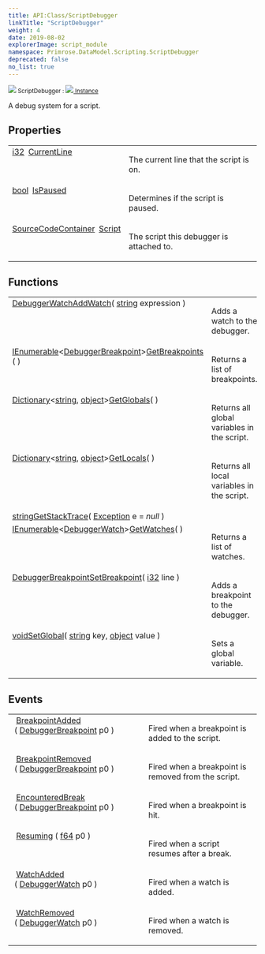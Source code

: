 ```yaml
---
title: API:Class/ScriptDebugger
linkTitle: "ScriptDebugger"
weight: 4
date: 2019-08-02
explorerImage: script_module
namespace: Primrose.DataModel.Scripting.ScriptDebugger
deprecated: false
no_list: true
---
```

<small class="inheritance">
<span class="" href="/docs/api-reference/Class/ScriptDebugger"><img src="/icons/silk/script_module.png"/>&nbsp;ScriptDebugger</span>&nbsp;:&nbsp;<a class="" href="/docs/api-reference/Class/Instance"><img src="/icons/silk/default.png"/>&nbsp;Instance</a></small>
<p class="summary">

A debug system for a script.

</p>
 
## Properties
 
<table class="studiohide">
<tbody>
<tr class="function-row ">
<td style="vertical-align:top;white-space:normal;">
<div>
<a class="type" href="/docs/api-reference/System/Primitives#int32">i32</a><span class="method-body" style="text-indent: -2em; padding-left: 0.5em"><a class="name" href="CurrentLine">CurrentLine</a></span></td>
<td style="vertical-align:top;white-space:normal;">
<p>
The current line that the script is on.
</p></td>
</tr>

<tr class="function-row ">
<td style="vertical-align:top;white-space:normal;">
<div>
<a class="type" href="/docs/api-reference/System/Primitives#boolean">bool</a><span class="method-body" style="text-indent: -2em; padding-left: 0.5em"><a class="name" href="IsPaused">IsPaused</a></span></td>
<td style="vertical-align:top;white-space:normal;">
<p>
Determines if the script is paused.
</p></td>
</tr>

<tr class="function-row ">
<td style="vertical-align:top;white-space:normal;">
<div>
<a class="type" href="/docs/api-reference/Class/SourceCodeContainer">SourceCodeContainer</a><span class="method-body" style="text-indent: -2em; padding-left: 0.5em"><a class="name" href="Script">Script</a></span></td>
<td style="vertical-align:top;white-space:normal;">
<p>
The script this debugger is attached to.
</p></td>
</tr>

</tbody>
</table>
 
## Functions
 
<table class="studiohide">
<tbody>
<tr class="function-row ">
<td style="vertical-align:top;white-space:normal;">
<div>
<a class="type" href="/docs/api-reference/Class/DebuggerWatch">DebuggerWatch</a><span class="method-body" style="text-indent: -2em;"><a class="method-name  " href="AddWatch">AddWatch</a></span><span style="display: inline-block">( <span class="param" style="white-space: nowrap"><a class="type" href="/docs/api-reference/System/string">string</a> expression</span> )</span></span></div></td>
<td style="vertical-align:top;white-space:normal;">
<p>
Adds a watch to the debugger.
</p></td>
</tr>

<tr class="function-row ">
<td style="vertical-align:top;white-space:normal;">
<div>
<a class="type" href="/docs/api-reference/System/IEnumerable">IEnumerable</a><<a class="type" href="/docs/api-reference/Class/DebuggerBreakpoint">DebuggerBreakpoint</a>><span class="method-body" style="text-indent: -2em;"><a class="method-name  " href="GetBreakpoints">GetBreakpoints</a></span><span style="display: inline-block">( <span class="param" style="white-space: nowrap"></span> )</span></span></div></td>
<td style="vertical-align:top;white-space:normal;">
<p>
Returns a list of breakpoints.
</p></td>
</tr>

<tr class="function-row ">
<td style="vertical-align:top;white-space:normal;">
<div>
<a class="type" href="/docs/api-reference/System/Dictionary">Dictionary</a><<a class="type" href="/docs/api-reference/System/string">string</a>, <a class="type" href="/docs/api-reference/System/object">object</a>><span class="method-body" style="text-indent: -2em;"><a class="method-name  " href="GetGlobals">GetGlobals</a></span><span style="display: inline-block">( <span class="param" style="white-space: nowrap"></span> )</span></span></div></td>
<td style="vertical-align:top;white-space:normal;">
<p>
Returns all global variables in the script.
</p></td>
</tr>

<tr class="function-row ">
<td style="vertical-align:top;white-space:normal;">
<div>
<a class="type" href="/docs/api-reference/System/Dictionary">Dictionary</a><<a class="type" href="/docs/api-reference/System/string">string</a>, <a class="type" href="/docs/api-reference/System/object">object</a>><span class="method-body" style="text-indent: -2em;"><a class="method-name  " href="GetLocals">GetLocals</a></span><span style="display: inline-block">( <span class="param" style="white-space: nowrap"></span> )</span></span></div></td>
<td style="vertical-align:top;white-space:normal;">
<p>
Returns all local variables in the script.
</p></td>
</tr>

<tr class="function-row ">
<td style="vertical-align:top;white-space:normal;">
<div>
<a class="type" href="/docs/api-reference/System/string">string</a><span class="method-body" style="text-indent: -2em;"><a class="method-name  " href="GetStackTrace">GetStackTrace</a></span><span style="display: inline-block">( <span class="param" style="white-space: nowrap"><a class="type" href="/docs/api-reference/System/Exception">Exception</a> e = <i>null</i></span> )</span></span></div></td>
<td style="vertical-align:top;white-space:normal;">
</td>
</tr>

<tr class="function-row ">
<td style="vertical-align:top;white-space:normal;">
<div>
<a class="type" href="/docs/api-reference/System/IEnumerable">IEnumerable</a><<a class="type" href="/docs/api-reference/Class/DebuggerWatch">DebuggerWatch</a>><span class="method-body" style="text-indent: -2em;"><a class="method-name  " href="GetWatches">GetWatches</a></span><span style="display: inline-block">( <span class="param" style="white-space: nowrap"></span> )</span></span></div></td>
<td style="vertical-align:top;white-space:normal;">
<p>
Returns a list of watches.
</p></td>
</tr>

<tr class="function-row ">
<td style="vertical-align:top;white-space:normal;">
<div>
<a class="type" href="/docs/api-reference/Class/DebuggerBreakpoint">DebuggerBreakpoint</a><span class="method-body" style="text-indent: -2em;"><a class="method-name  " href="SetBreakpoint">SetBreakpoint</a></span><span style="display: inline-block">( <span class="param" style="white-space: nowrap"><a class="type" href="/docs/api-reference/System/Primitives#int32">i32</a> line</span> )</span></span></div></td>
<td style="vertical-align:top;white-space:normal;">
<p>
Adds a breakpoint to the debugger.
</p></td>
</tr>

<tr class="function-row ">
<td style="vertical-align:top;white-space:normal;">
<div>
<a class="type" href="/docs/api-reference/System/void">void</a><span class="method-body" style="text-indent: -2em;"><a class="method-name  " href="SetGlobal">SetGlobal</a></span><span style="display: inline-block">( <span class="param" style="white-space: nowrap"><a class="type" href="/docs/api-reference/System/string">string</a> key, <a class="type" href="/docs/api-reference/System/object">object</a> value</span> )</span></span></div></td>
<td style="vertical-align:top;white-space:normal;">
<p>
Sets a global variable.
</p></td>
</tr>

</tbody>
</table>
 
## Events
 
<table class="studiohide">
<tbody>
<tr class="function-row ">
<td style="vertical-align:top;white-space:normal;">
<span class="event-body" style="text-indent: -2em; padding-left: 0.5em"><a class="event-name " href="BreakpointAdded">BreakpointAdded</a></span><span style="display: inline-block">&nbsp;( <span class="param" style="white-space: nowrap"><a class="type" href="/docs/api-reference/Class/DebuggerBreakpoint">DebuggerBreakpoint</a> p0</span> )</span></span></td>
<td style="vertical-align:top;white-space:normal;">
<p>
Fired when a breakpoint is added to the script.
</p></td>
</tr>

<tr class="function-row ">
<td style="vertical-align:top;white-space:normal;">
<span class="event-body" style="text-indent: -2em; padding-left: 0.5em"><a class="event-name " href="BreakpointRemoved">BreakpointRemoved</a></span><span style="display: inline-block">&nbsp;( <span class="param" style="white-space: nowrap"><a class="type" href="/docs/api-reference/Class/DebuggerBreakpoint">DebuggerBreakpoint</a> p0</span> )</span></span></td>
<td style="vertical-align:top;white-space:normal;">
<p>
Fired when a breakpoint is removed from the script.
</p></td>
</tr>

<tr class="function-row ">
<td style="vertical-align:top;white-space:normal;">
<span class="event-body" style="text-indent: -2em; padding-left: 0.5em"><a class="event-name " href="EncounteredBreak">EncounteredBreak</a></span><span style="display: inline-block">&nbsp;( <span class="param" style="white-space: nowrap"><a class="type" href="/docs/api-reference/Class/DebuggerBreakpoint">DebuggerBreakpoint</a> p0</span> )</span></span></td>
<td style="vertical-align:top;white-space:normal;">
<p>
Fired when a breakpoint is hit.
</p></td>
</tr>

<tr class="function-row ">
<td style="vertical-align:top;white-space:normal;">
<span class="event-body" style="text-indent: -2em; padding-left: 0.5em"><a class="event-name " href="Resuming">Resuming</a></span><span style="display: inline-block">&nbsp;( <span class="param" style="white-space: nowrap"><a class="type" href="/docs/api-reference/System/Primitives#double">f64</a> p0</span> )</span></span></td>
<td style="vertical-align:top;white-space:normal;">
<p>
Fired when a script resumes after a break.
</p></td>
</tr>

<tr class="function-row ">
<td style="vertical-align:top;white-space:normal;">
<span class="event-body" style="text-indent: -2em; padding-left: 0.5em"><a class="event-name " href="WatchAdded">WatchAdded</a></span><span style="display: inline-block">&nbsp;( <span class="param" style="white-space: nowrap"><a class="type" href="/docs/api-reference/Class/DebuggerWatch">DebuggerWatch</a> p0</span> )</span></span></td>
<td style="vertical-align:top;white-space:normal;">
<p>
Fired when a watch is added.
</p></td>
</tr>

<tr class="function-row ">
<td style="vertical-align:top;white-space:normal;">
<span class="event-body" style="text-indent: -2em; padding-left: 0.5em"><a class="event-name " href="WatchRemoved">WatchRemoved</a></span><span style="display: inline-block">&nbsp;( <span class="param" style="white-space: nowrap"><a class="type" href="/docs/api-reference/Class/DebuggerWatch">DebuggerWatch</a> p0</span> )</span></span></td>
<td style="vertical-align:top;white-space:normal;">
<p>
Fired when a watch is removed.
</p></td>
</tr>

</tbody>
</table>
<b>
</b>
<div class="inheritors">
<ul class="root">
</ul>
</div>
